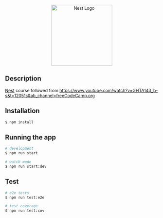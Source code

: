 <p align="center">
  <a href="http://nestjs.com/" target="blank"><img src="https://nestjs.com/img/logo-small.svg" width="200" alt="Nest Logo" /></a>
</p>

## Description

[Nest](https://github.com/nestjs/nest) course followed from
https://www.youtube.com/watch?v=GHTA143_b-s&t=12051s&ab_channel=freeCodeCamp.org

## Installation

```bash
$ npm install
```

## Running the app

```bash
# development
$ npm run start

# watch mode
$ npm run start:dev
```

## Test

```bash
# e2e tests
$ npm run test:e2e

# test coverage
$ npm run test:cov
```
